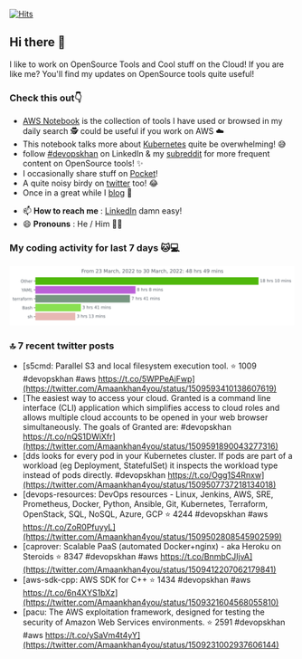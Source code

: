 [![Hits](https://hits.seeyoufarm.com/api/count/incr/badge.svg?url=https%3A%2F%2Fgithub.com%2Fakhan4u%2Fhit-counter&count_bg=%2379C83D&title_bg=%23555555&icon=&icon_color=%23E7E7E7&title=visits&edge_flat=false)](https://hits.seeyoufarm.com)

## Hi there 👋

I like to work on OpenSource Tools and Cool stuff on the Cloud! If you are like me? You'll find my updates on OpenSource tools quite useful!

### Check this out👇

* [AWS Notebook](https://histre.com/public/notebooks/dnllyanu/aws/) is the collection of tools I have used or browsed in my daily search 🕵️ could be useful if you work on AWS ☁️
* This notebook talks more about [Kubernetes](https://histre.com/public/notebooks/6uxdvo3y/kubernetes/) quite be overwhelming! 😅
* follow [#devopskhan](https://www.linkedin.com/feed/hashtag/devopskhan/) on LinkedIn & my [subreddit](https://www.reddit.com/r/devopskhan/) for more frequent content on OpenSource tools! ✨
* I occasionally share stuff on [Pocket](https://getpocket.com/@ej6g8d1dp2829A16a9Tf5d4T6bAMp3d8791rejDe86yem3bm4e14ex4fT4dluk29)!
* A quite noisy birdy on [twitter](https://twitter.com/Amaankhan4you) too! 😂
* Once in a great while I [blog](https://linuxparrot.com/) 😬


- 📫 **How to reach me** : [LinkedIn](https://www.linkedin.com/in/amaan-khan-linux-ninja) damn easy!
- 😄 **Pronouns** : He / Him 🤷‍♂️

### My coding activity for last 7 days 🐱💻

<img src="https://github.com/akhan4u/akhan4u/blob/main/images/stat.svg" alt="Amaan's Wakatime Activity!"/>

### 🔝 7 recent twitter posts
<!-- DEVDOJO:START -->
- [s5cmd: Parallel S3 and local filesystem execution tool.
⭐️ 1009
#devopskhan #aws
https://t.co/5WPPeAjFwp](https://twitter.com/Amaankhan4you/status/1509593410138607619)
- [The easiest way to access your cloud. Granted is a command line interface &lpar;CLI&rpar; application which simplifies access to cloud roles and allows multiple cloud accounts to be opened in your web browser simultaneously. The goals of Granted are: #devopskhan https://t.co/nQS1DWiXfr](https://twitter.com/Amaankhan4you/status/1509591890043277316)
- [dds looks for every pod in your Kubernetes cluster. If pods are part of a workload &lpar;eg Deployment, StatefulSet&rpar; it inspects the workload type instead of pods directly. #devopskhan https://t.co/Ogg1S4Rnxw](https://twitter.com/Amaankhan4you/status/1509507737218134018)
- [devops-resources: DevOps resources - Linux, Jenkins, AWS, SRE, Prometheus, Docker, Python, Ansible, Git, Kubernetes, Terraform, OpenStack, SQL, NoSQL, Azure, GCP
⭐️ 4244
#devopskhan #aws
https://t.co/ZoR0PfuyyL](https://twitter.com/Amaankhan4you/status/1509502808545902599)
- [caprover: Scalable PaaS &lpar;automated Docker+nginx&rpar; - aka Heroku on Steroids
⭐️ 8347
#devopskhan #aws
https://t.co/BnmbCJIjvA](https://twitter.com/Amaankhan4you/status/1509412207062179841)
- [aws-sdk-cpp: AWS SDK for C++
⭐️ 1434
#devopskhan #aws
https://t.co/6n4XYS1bXz](https://twitter.com/Amaankhan4you/status/1509321604568055810)
- [pacu: The AWS exploitation framework, designed for testing the security of Amazon Web Services environments.
⭐️ 2591
#devopskhan #aws
https://t.co/ySaVm4t4yY](https://twitter.com/Amaankhan4you/status/1509231002937606144)
<!-- DEVDOJO:END -->

<!-- ![Amaan's GitHub stats](https://github-readme-stats.vercel.app/api?username=akhan4u&count_private=true&show_icons=true&hide=contribs) -->
